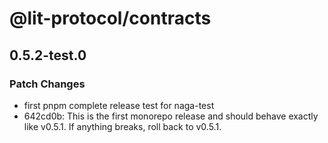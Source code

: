 # @lit-protocol/contracts

## 0.5.2-test.0

### Patch Changes

- first pnpm complete release test for naga-test
- 642cd0b: This is the first monorepo release and should behave exactly like v0.5.1. If anything breaks, roll back to v0.5.1.
